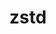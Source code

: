 ---
title: "zstd"
layout: cache
categories: [package, develop-2023-08-13]
meta: {"versions": ["1.5.5"], "compilers": ["apple-clang@=14.0.0", "gcc@=11.1.0", "gcc@=11.3.0", "gcc@=12.1.0", "gcc@=7.3.1", "gcc@=7.5.0", "oneapi@=2023.2.0"], "oss": ["amzn2", "ubuntu18.04", "ubuntu20.04", "ubuntu22.04", "ventura"], "platforms": ["darwin", "linux"], "targets": ["aarch64", "neoverse_n1", "ppc64le", "x86_64", "x86_64_v3"], "stacks": ["aws-isc", "aws-isc-aarch64", "build_systems", "data-vis-sdk", "e4s", "e4s-oneapi", "e4s-power", "gpu-tests", "ml-darwin-aarch64-mps", "ml-linux-x86_64-cpu", "ml-linux-x86_64-cuda", "ml-linux-x86_64-rocm", "radiuss", "radiuss-aws", "radiuss-aws-aarch64", "root", "tutorial"], "num_specs": 12, "num_specs_by_stack": {"root": 12, "ml-darwin-aarch64-mps": 1, "aws-isc-aarch64": 2, "radiuss-aws-aarch64": 2, "radiuss-aws": 1, "aws-isc": 1, "e4s-power": 1, "build_systems": 1, "radiuss": 1, "e4s-oneapi": 2, "e4s": 2, "gpu-tests": 1, "data-vis-sdk": 1, "ml-linux-x86_64-cuda": 1, "ml-linux-x86_64-cpu": 1, "ml-linux-x86_64-rocm": 1, "tutorial": 2}}
spec_details: [{"hash": "7dyfub4lbop65owop4k72cw6gnwvlaqf", "compiler": "apple-clang@=14.0.0", "versions": ["1.5.5"], "os": "ventura", "platform": "darwin", "target": "aarch64", "variants": ["build_system=makefile", "compression=none", "libs=shared,static", "+programs"], "stacks": ["root", "ml-darwin-aarch64-mps"], "size": "-", "tarball": "https://binaries.spack.io/develop-2023-08-13/build_cache/darwin-ventura-aarch64/apple-clang-14.0.0/zstd-1.5.5/darwin-ventura-aarch64-apple-clang-14.0.0-zstd-1.5.5-7dyfub4lbop65owop4k72cw6gnwvlaqf.spack"}, {"hash": "4bxt5fhdlbwz3jivqg2jyzz7kg3wmiqh", "compiler": "gcc@=7.3.1", "versions": ["1.5.5"], "os": "amzn2", "platform": "linux", "target": "aarch64", "variants": ["build_system=makefile", "compression=none", "libs=shared,static", "+programs"], "stacks": ["root", "aws-isc-aarch64", "radiuss-aws-aarch64"], "size": "-", "tarball": "https://binaries.spack.io/develop-2023-08-13/build_cache/linux-amzn2-aarch64/gcc-7.3.1/zstd-1.5.5/linux-amzn2-aarch64-gcc-7.3.1-zstd-1.5.5-4bxt5fhdlbwz3jivqg2jyzz7kg3wmiqh.spack"}, {"hash": "dfeeq6i7l72pcmbpjrenaqssax66wa26", "compiler": "gcc@=7.3.1", "versions": ["1.5.5"], "os": "amzn2", "platform": "linux", "target": "neoverse_n1", "variants": ["build_system=makefile", "compression=none", "libs=shared,static", "+programs"], "stacks": ["root", "aws-isc-aarch64", "radiuss-aws-aarch64"], "size": "-", "tarball": "https://binaries.spack.io/develop-2023-08-13/build_cache/linux-amzn2-neoverse_n1/gcc-7.3.1/zstd-1.5.5/linux-amzn2-neoverse_n1-gcc-7.3.1-zstd-1.5.5-dfeeq6i7l72pcmbpjrenaqssax66wa26.spack"}, {"hash": "w7o7c4l3zbyhwb7ik2wlzs7z6fzzayez", "compiler": "gcc@=7.3.1", "versions": ["1.5.5"], "os": "amzn2", "platform": "linux", "target": "x86_64_v3", "variants": ["build_system=makefile", "compression=none", "libs=shared,static", "+programs"], "stacks": ["root", "radiuss-aws", "aws-isc"], "size": "-", "tarball": "https://binaries.spack.io/develop-2023-08-13/build_cache/linux-amzn2-x86_64_v3/gcc-7.3.1/zstd-1.5.5/linux-amzn2-x86_64_v3-gcc-7.3.1-zstd-1.5.5-w7o7c4l3zbyhwb7ik2wlzs7z6fzzayez.spack"}, {"hash": "uj7etizol3x2a5qmipduaadx2rlvycfa", "compiler": "gcc@=11.1.0", "versions": ["1.5.5"], "os": "ubuntu20.04", "platform": "linux", "target": "ppc64le", "variants": ["build_system=makefile", "compression=none", "libs=shared,static", "+programs"], "stacks": ["root", "e4s-power"], "size": "-", "tarball": "https://binaries.spack.io/develop-2023-08-13/build_cache/linux-ubuntu20.04-ppc64le/gcc-11.1.0/zstd-1.5.5/linux-ubuntu20.04-ppc64le-gcc-11.1.0-zstd-1.5.5-uj7etizol3x2a5qmipduaadx2rlvycfa.spack"}, {"hash": "3t7bkhozb7oxgg63hbeclugw2sm3ma5n", "compiler": "gcc@=7.5.0", "versions": ["1.5.5"], "os": "ubuntu18.04", "platform": "linux", "target": "x86_64_v3", "variants": ["build_system=makefile", "compression=none", "libs=shared,static", "+programs"], "stacks": ["root", "build_systems", "radiuss"], "size": "-", "tarball": "https://binaries.spack.io/develop-2023-08-13/build_cache/linux-ubuntu18.04-x86_64_v3/gcc-7.5.0/zstd-1.5.5/linux-ubuntu18.04-x86_64_v3-gcc-7.5.0-zstd-1.5.5-3t7bkhozb7oxgg63hbeclugw2sm3ma5n.spack"}, {"hash": "427ezbxdqpynchbt4vmkjyjh4l6drauc", "compiler": "oneapi@=2023.2.0", "versions": ["1.5.5"], "os": "ubuntu20.04", "platform": "linux", "target": "x86_64", "variants": ["build_system=makefile", "compression=none", "libs=shared,static", "+programs"], "stacks": ["root", "e4s-oneapi"], "size": "-", "tarball": "https://binaries.spack.io/develop-2023-08-13/build_cache/linux-ubuntu20.04-x86_64/oneapi-2023.2.0/zstd-1.5.5/linux-ubuntu20.04-x86_64-oneapi-2023.2.0-zstd-1.5.5-427ezbxdqpynchbt4vmkjyjh4l6drauc.spack"}, {"hash": "akoahpxvww2qpfjlgntulnlql6mtgmtt", "compiler": "gcc@=11.1.0", "versions": ["1.5.5"], "os": "ubuntu20.04", "platform": "linux", "target": "x86_64_v3", "variants": ["build_system=makefile", "compression=none", "libs=shared,static", "+programs"], "stacks": ["root", "e4s", "gpu-tests", "data-vis-sdk"], "size": "-", "tarball": "https://binaries.spack.io/develop-2023-08-13/build_cache/linux-ubuntu20.04-x86_64_v3/gcc-11.1.0/zstd-1.5.5/linux-ubuntu20.04-x86_64_v3-gcc-11.1.0-zstd-1.5.5-akoahpxvww2qpfjlgntulnlql6mtgmtt.spack"}, {"hash": "jqhmlt7f7dikcyd4q3ovuj5rulqc6wlr", "compiler": "oneapi@=2023.2.0", "versions": ["1.5.5"], "os": "ubuntu20.04", "platform": "linux", "target": "x86_64", "variants": ["build_system=makefile", "libs=shared,static", "~programs"], "stacks": ["root", "e4s-oneapi"], "size": "-", "tarball": "https://binaries.spack.io/develop-2023-08-13/build_cache/linux-ubuntu20.04-x86_64/oneapi-2023.2.0/zstd-1.5.5/linux-ubuntu20.04-x86_64-oneapi-2023.2.0-zstd-1.5.5-jqhmlt7f7dikcyd4q3ovuj5rulqc6wlr.spack"}, {"hash": "qoo4rlopj4vqbc6k633cu3tzawtfjjvh", "compiler": "gcc@=11.3.0", "versions": ["1.5.5"], "os": "ubuntu22.04", "platform": "linux", "target": "x86_64_v3", "variants": ["build_system=makefile", "compression=none", "libs=shared,static", "+programs"], "stacks": ["ml-linux-x86_64-cuda", "ml-linux-x86_64-cpu", "root", "ml-linux-x86_64-rocm", "tutorial"], "size": "-", "tarball": "https://binaries.spack.io/develop-2023-08-13/build_cache/linux-ubuntu22.04-x86_64_v3/gcc-11.3.0/zstd-1.5.5/linux-ubuntu22.04-x86_64_v3-gcc-11.3.0-zstd-1.5.5-qoo4rlopj4vqbc6k633cu3tzawtfjjvh.spack"}, {"hash": "f7ehovcdbit5sjz2xniynl3ylxzqtxg2", "compiler": "gcc@=11.1.0", "versions": ["1.5.5"], "os": "ubuntu20.04", "platform": "linux", "target": "x86_64_v3", "variants": ["build_system=makefile", "libs=shared,static", "~programs"], "stacks": ["root", "e4s"], "size": "-", "tarball": "https://binaries.spack.io/develop-2023-08-13/build_cache/linux-ubuntu20.04-x86_64_v3/gcc-11.1.0/zstd-1.5.5/linux-ubuntu20.04-x86_64_v3-gcc-11.1.0-zstd-1.5.5-f7ehovcdbit5sjz2xniynl3ylxzqtxg2.spack"}, {"hash": "a5p5yoblpnhpwsakxydqgkr55zeyxur6", "compiler": "gcc@=12.1.0", "versions": ["1.5.5"], "os": "ubuntu22.04", "platform": "linux", "target": "x86_64_v3", "variants": ["build_system=makefile", "compression=none", "libs=shared,static", "+programs"], "stacks": ["root", "tutorial"], "size": "-", "tarball": "https://binaries.spack.io/develop-2023-08-13/build_cache/linux-ubuntu22.04-x86_64_v3/gcc-12.1.0/zstd-1.5.5/linux-ubuntu22.04-x86_64_v3-gcc-12.1.0-zstd-1.5.5-a5p5yoblpnhpwsakxydqgkr55zeyxur6.spack"}]
---